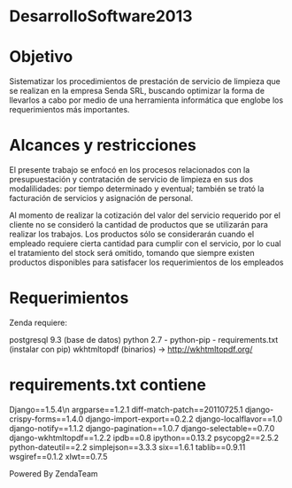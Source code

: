 DesarrolloSoftware2013
======================

Objetivo
========

Sistematizar los procedimientos de prestación de servicio de limpieza que se realizan en la empresa Senda SRL, buscando optimizar la forma de llevarlos a cabo por medio de una herramienta informática que englobe los requerimientos más importantes.


Alcances y restricciones
========================

El presente trabajo se enfocó en los procesos relacionados con la presupuestación y contratación de servicio de limpieza en sus dos modalilidades: por tiempo determinado y eventual; también se trató la facturación de servicios y asignación de personal.

Al momento de realizar la cotización del valor del servicio requerido por el cliente no se consideró la cantidad de productos que se utilizarán para realizar los trabajos. Los productos sólo se considerarán cuando el empleado requiere cierta cantidad para cumplir con el servicio, por lo cual el tratamiento del stock será omitido, tomando que siempre existen productos disponibles para satisfacer los requerimientos de los empleados

Requerimientos
==============

Zenda requiere:

postgresql 9.3 (base de datos)
python 2.7 - python-pip - requirements.txt (instalar con pip)
wkhtmltopdf (binarios) -> http://wkhtmltopdf.org/

requirements.txt contiene
=========================
Django==1.5.4\n
argparse==1.2.1
diff-match-patch==20110725.1
django-crispy-forms==1.4.0
django-import-export==0.2.2
django-localflavor==1.0
django-notify==1.1.2
django-pagination==1.0.7
django-selectable==0.7.0
django-wkhtmltopdf==1.2.2
ipdb==0.8
ipython==0.13.2
psycopg2==2.5.2
python-dateutil==2.2
simplejson==3.3.3
six==1.6.1
tablib==0.9.11
wsgiref==0.1.2
xlwt==0.7.5

Powered By ZendaTeam
